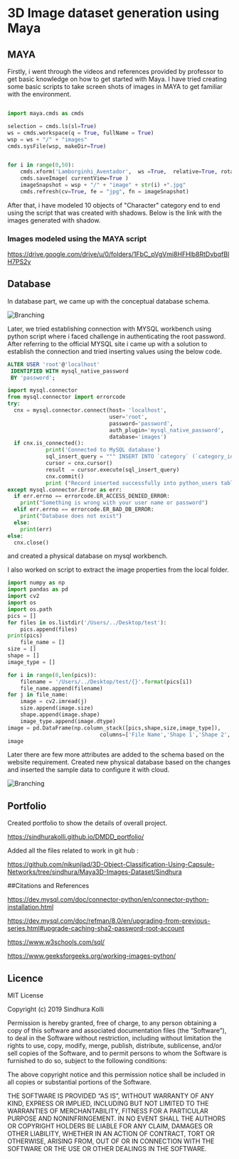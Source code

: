 # 3D Image dataset generation using Maya

## MAYA

Firstly, i went through the videos and references provided by professor to get basic knowledge on how to get started with Maya. I have tried creating some basic scripts to take screen shots of images in MAYA to get familiar with the environment.

```python

import maya.cmds as cmds 

selection = cmds.ls(sl=True)
ws = cmds.workspace(q = True, fullName = True)
wsp = ws + "/" + "images"
cmds.sysFile(wsp, makeDir=True)


for i in range(0,50):
    cmds.xform('Lamborginhi_Aventador',  ws =True,  relative=True, rotation=(45, 45, 45) )
    cmds.saveImage( currentView=True )
    imageSnapshot = wsp + "/" + "image" + str(i) +".jpg"
    cmds.refresh(cv=True, fe = "jpg", fn = imageSnapshot)

```


After that, i have modeled 10 objects of "Character" category end to end using the script that was created  with shadows. Below is the link with the images generated with shadow. 

### Images modeled using the MAYA script

https://drive.google.com/drive/u/0/folders/1FbC_pVgVmi8HFHlb8RtDvbqfBIH7PS2y

## Database

In database part, we came up with the conceptual database schema.

![Branching](https://raw.githubusercontent.com/nikunjlad/3D-Object-Classification-Using-Capsule-Networks/sindhura/Maya3D-Images-Dataset/Sindhura/Images_ERDiagram.png)

Later, we tried establishing connection with MYSQL workbench using python script where i faced challenge in authenticating the root password. After referring to the official MYSQL site i came up with a solution to establish the connection and tried inserting values using the below code.

```sql
ALTER USER 'root'@'localhost'
 IDENTIFIED WITH mysql_native_password
 BY 'password';
```

```python
import mysql.connector
from mysql.connector import errorcode
try:
  cnx = mysql.connector.connect(host= 'localhost',
                                user='root',
                                password='password',
                                auth_plugin='mysql_native_password',
                                database='images')
  if cnx.is_connected():
            print('Connected to MySQL database')
            sql_insert_query = """ INSERT INTO `category` (`category_id`, `category_name`) VALUES (1,'Animals')"""
            cursor = cnx.cursor()
            result  = cursor.execute(sql_insert_query)
            cnx.commit()
            print ("Record inserted successfully into python_users table")
except mysql.connector.Error as err:
  if err.errno == errorcode.ER_ACCESS_DENIED_ERROR:
    print("Something is wrong with your user name or password")
  elif err.errno == errorcode.ER_BAD_DB_ERROR:
    print("Database does not exist")
  else:
    print(err)
else:
  cnx.close()

```
and created a physical database on mysql workbench. 

I also worked on script to extract the image properties from the local folder. 


```python
import numpy as np
import pandas as pd
import cv2
import os
import os.path
pics = []
for files in os.listdir('/Users/../Desktop/test'):
    pics.append(files)
print(pics)
    file_name = []
size = []
shape = []
image_type = []

for i in range(0,len(pics)):
    filename = '/Users/../Desktop/test/{}'.format(pics[i])
    file_name.append(filename)
for j in file_name:
    image = cv2.imread(j)
    size.append(image.size)
    shape.append(image.shape)
    image_type.append(image.dtype)
image = pd.DataFrame(np.column_stack([pics,shape,size,image_type]),
                             columns=['File Name','Shape 1','Shape 2','Shape 3','Size','Type'])
image
```



Later there are few more attributes are added to the schema based on the website requirement. Created new physical database based on the changes and inserted the sample data to configure it with cloud.

![Branching](https://raw.githubusercontent.com/nikunjlad/3D-Object-Classification-Using-Capsule-Networks/sindhura/Maya3D-Images-Dataset/Sindhura/Final_schema.png)



## Portfolio

Created portfolio to show the details of overall project.

https://sindhurakolli.github.io/DMDD_portfolio/

Added all the files related to work in git hub : 

https://github.com/nikunjlad/3D-Object-Classification-Using-Capsule-Networks/tree/sindhura/Maya3D-Images-Dataset/Sindhura 


##Citations and References

https://dev.mysql.com/doc/connector-python/en/connector-python-installation.html 

https://dev.mysql.com/doc/refman/8.0/en/upgrading-from-previous-series.html#upgrade-caching-sha2-password-root-account 

https://www.w3schools.com/sql/

https://www.geeksforgeeks.org/working-images-python/


## Licence

MIT License

Copyright (c) 2019 Sindhura Kolli

Permission is hereby granted, free of charge, to any person obtaining a copy of this software and associated documentation files (the “Software”), to deal in the Software without restriction, including without limitation the rights to use, copy, modify, merge, publish, distribute, sublicense, and/or sell copies of the Software, and to permit persons to whom the Software is furnished to do so, subject to the following conditions:

The above copyright notice and this permission notice shall be included in all copies or substantial portions of the Software.

THE SOFTWARE IS PROVIDED “AS IS”, WITHOUT WARRANTY OF ANY KIND, EXPRESS OR IMPLIED, INCLUDING BUT NOT LIMITED TO THE WARRANTIES OF MERCHANTABILITY, FITNESS FOR A PARTICULAR PURPOSE AND NONINFRINGEMENT. IN NO EVENT SHALL THE AUTHORS OR COPYRIGHT HOLDERS BE LIABLE FOR ANY CLAIM, DAMAGES OR OTHER LIABILITY, WHETHER IN AN ACTION OF CONTRACT, TORT OR OTHERWISE, ARISING FROM, OUT OF OR IN CONNECTION WITH THE SOFTWARE OR THE USE OR OTHER DEALINGS IN THE SOFTWARE.
